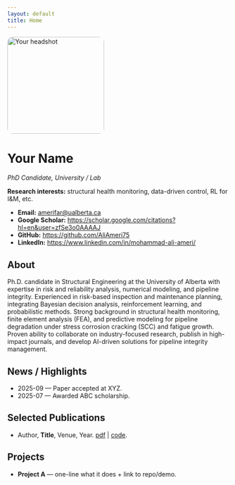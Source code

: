 ```yaml
---
layout: default
title: Home
---
```


<img src="/assets/images/profile.jpg" alt="Your headshot" width="220" style="border-radius:12px;">

# Your Name
_PhD Candidate, University / Lab_

**Research interests:** structural health monitoring, data-driven control, RL for I&M, etc.

- **Email:** amerifar@ualberta.ca 
- **Google Scholar:** <https://scholar.google.com/citations?hl=en&user=zfSe3o0AAAAJ>  
- **GitHub:** <https://github.com/AliAmeri75>  
- **LinkedIn:** <https://www.linkedin.com/in/mohammad-ali-ameri/>

## About
Ph.D. candidate in Structural Engineering at the University of Alberta with expertise in risk and reliability
analysis, numerical modeling, and pipeline integrity. Experienced in risk-based inspection and
maintenance planning, integrating Bayesian decision analysis, reinforcement learning, and probabilistic
methods. Strong background in structural health monitoring, finite element analysis (FEA), and
predictive modeling for pipeline degradation under stress corrosion cracking (SCC) and fatigue growth.
Proven ability to collaborate on industry-focused research, publish in high-impact journals, and develop
AI-driven solutions for pipeline integrity management.


## News / Highlights
- 2025-09 — Paper accepted at XYZ.
- 2025-07 — Awarded ABC scholarship.

## Selected Publications
- Author, **Title**, Venue, Year. [pdf](/assets/papers/yourpaper.pdf) | [code](https://github.com/...).

## Projects
- **Project A** — one-line what it does + link to repo/demo.

